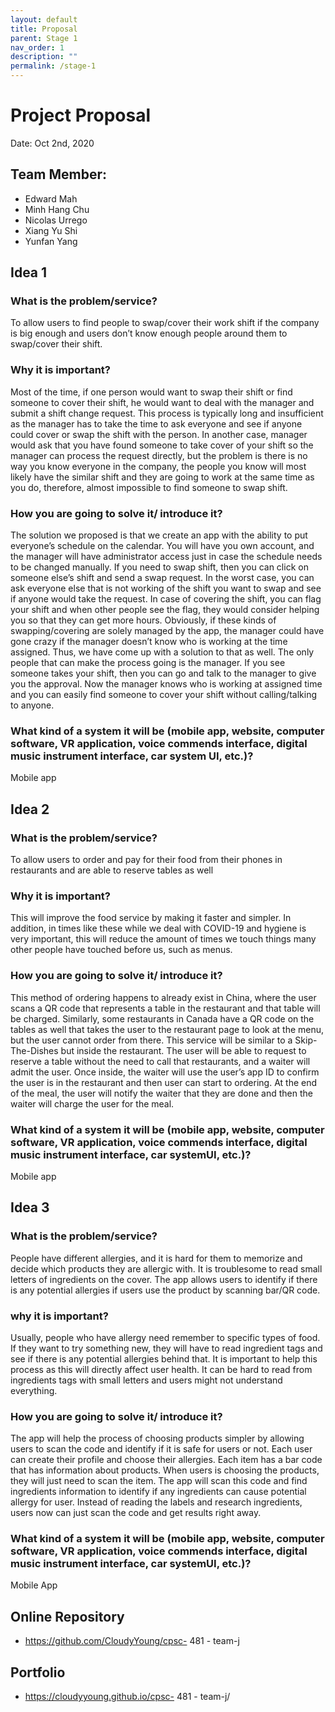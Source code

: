```yaml
---
layout: default
title: Proposal
parent: Stage 1
nav_order: 1
description: ""
permalink: /stage-1
---
```


# Project Proposal
Date: Oct 2nd, 2020

## Team Member:
 - Edward Mah
 - Minh Hang Chu
 - Nicolas Urrego
 - Xiang Yu Shi
 - Yunfan Yang

## Idea 1

###  What is the problem/service?  
To allow users to find people to swap/cover their work shift if the company is big enough and users don’t know enough people around them to swap/cover their shift.
### Why it is important?  
Most of the time, if one person would want to swap their shift or find someone to cover their shift, he would want to deal with the manager and submit a shift change request. This process is typically long and insufficient as the manager has to take the time to ask everyone and see if anyone could cover or swap the shift with the person. In another case, manager would ask that you have found someone to take cover of your shift so the manager can process the request directly, but the problem is there is no way you know everyone in the company, the people you know will most likely have the similar shift and they are going to work at the same time as you do, therefore, almost impossible to find someone to swap shift.
### How you are going to solve it/ introduce it?  
The solution we proposed is that we create an app with the ability to put
everyone’s schedule on the calendar. You will have you own account, and the
manager will have administrator access just in case the schedule needs to be
changed manually. If you need to swap shift, then you can click on someone
else’s shift and send a swap request. In the worst case, you can ask everyone
else that is not working of the shift you want to swap and see if anyone would
take the request. In case of covering the shift, you can flag your shift and when
other people see the flag, they would consider helping you so that they can get
more hours. Obviously, if these kinds of swapping/covering are solely managed
by the app, the manager could have gone crazy if the manager doesn’t know
who is working at the time assigned. Thus, we have come up with a solution to
that as well. The only people that can make the process going is the manager. If
you see someone takes your shift, then you can go and talk to the manager to
give you the approval. Now the manager knows who is working at assigned time
and you can easily find someone to cover your shift without calling/talking to
anyone.
### What kind of a system it will be (mobile app, website, computer software, VR application, voice commends interface, digital music instrument interface, car system UI, etc.)?
Mobile app


## Idea 2

### What is the problem/service?
To allow users to order and pay for their food from their phones in restaurants
       and are able to reserve tables as well
### Why it is important?
This will improve the food service by making it faster and simpler. In addition, in
times like these while we deal with COVID-19 and hygiene is very important, this
will reduce the amount of times we touch things many other people have
touched before us, such as menus.
### How you are going to solve it/ introduce it?
This method of ordering happens to already exist in China, where the user scans
a QR code that represents a table in the restaurant and that table will be
charged. Similarly, some restaurants in Canada have a QR code on the tables as
well that takes the user to the restaurant page to look at the menu, but the user
cannot order from there. This service will be similar to a Skip-The-Dishes but
inside the restaurant. The user will be able to request to reserve a table without
the need to call that restaurants, and a waiter will admit the user. Once inside,
the waiter will use the user’s app ID to confirm the user is in the restaurant and
then user can start to ordering. At the end of the meal, the user will notify the
waiter that they are done and then the waiter will charge the user for the meal.
### What kind of a system it will be (mobile app, website, computer software, VR application, voice commends interface, digital music instrument interface, car systemUI, etc.)?
Mobile app

## Idea 3

### What is the problem/service?
People have different allergies, and it is hard for them to memorize and decide
which products they are allergic with. It is troublesome to read small letters of
ingredients on the cover. The app allows users to identify if there is any potential
allergies if users use the product by scanning bar/QR code.
### why it is important?
Usually, people who have allergy need remember to specific types of food. If
they want to try something new, they will have to read ingredient tags and see if
there is any potential allergies behind that. It is important to help this process as
this will directly affect user health. It can be hard to read from ingredients tags
with small letters and users might not understand everything.

### How you are going to solve it/ introduce it?
The app will help the process of choosing products simpler by allowing users to
scan the code and identify if it is safe for users or not. Each user can create their
profile and choose their allergies. Each item has a bar code that has information
about products. When users is choosing the products, they will just need to scan
the item. The app will scan this code and find ingredients information to identify
if any ingredients can cause potential allergy for user. Instead of reading the
labels and research ingredients, users now can just scan the code and get results
right away.
### What kind of a system it will be (mobile app, website, computer software, VR application, voice commends interface, digital music instrument interface, car systemUI, etc.)?
Mobile App

## Online Repository

- https://github.com/CloudyYoung/cpsc- 481 - team-j

## Portfolio

- https://cloudyyoung.github.io/cpsc- 481 - team-j/


